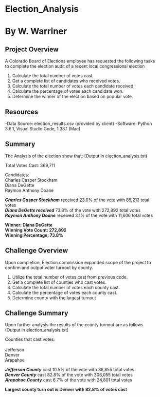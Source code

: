 # Election_Analysis
# By W. Warriner

## Project Overview
A Colorado Board of Elections employee has requested the following tasks to complete the election audit of a recent local congressional election

1. Calculate the total number of votes cast.
2. Get a complete list of candidates who received votes.
3. Calculate the total number of votes each candidate received.
4. Calculate the percentage of votes each candidate won.
5. Determine the winner of the election based on popular vote.

## Resources

-Data Source: election_results.csv (provided by client)
-Software: Python 3.6.1, Visual Studio Code, 1.38.1 (Mac)

## Summary

The Analysis of the election show that: (Output in election_analysis.txt)

Total Votes Cast: 369,711

Candidates:</br>
Charles Casper Stockham</br>
Diana DeGette</br>
Raymon Anthony Doane</br>

***Charles Casper Stockham*** received 23.0% of the vote with 85,213 total votes</br>
***Diana DeGette received*** 73.8% of the vote with 272,892 total votes</br>
***Raymon Anthony Doane*** received 3.1% of the vote with 11,606 total votes</br>

**Winner: Diana DeGette</br>
Winning Vote Count: 272,892</br>
Winning Percentage: 73.8%</br>**


## Challenge Overview
Upon completion, Election commission expanded scope of the project to confirm and output voter turnout by county.


1. Utilize the total number of votes cast from previous code.
2. Get a complete list of counties who cast votes.
3. Calculate the total number of votes each county cast.
4. Calculate the percentage of votes each county cast.
5. Determine county with the largest turnout

## Challenge Summary

Upon further analysis the results of the county turnout are as follows (Output in election_analysis.txt)

Counties that cast votes:</br>  
Jefferson </br> 
Denver</br> 
Arapahoe</br>

***Jefferson County*** cast 10.5% of the vote with 38,855 total votes</br>
***Denver County*** cast 82.8% of the vote with 306,055 total votes</br>
***Arapahoe County*** cast 6.7% of the vote with 24,801 total votes</br>

**Largest county turn out is Denver with 82.8% of votes cast**




